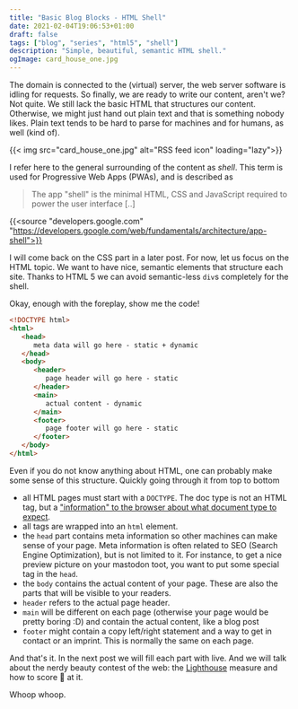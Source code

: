 ```yaml
---
title: "Basic Blog Blocks - HTML Shell"
date: 2021-02-04T19:06:53+01:00
draft: false
tags: ["blog", "series", "html5", "shell"]
description: "Simple, beautiful, semantic HTML shell."
ogImage: card_house_one.jpg
---
```


The domain is connected to the (virtual) server, the web server software is idling for requests. So finally, we are ready to write our content, aren't we? Not quite. We still lack the basic HTML that structures our content. Otherwise, we might just hand out plain text and that is something nobody likes. Plain text tends to be hard to parse for machines and for humans, as well (kind of).

{{< img src="card_house_one.jpg" alt="RSS feed icon" loading="lazy">}}

I refer here to the general surrounding of the content as *shell*. This term is used for Progressive Web Apps (PWAs), and is described as

> The app "shell" is the minimal HTML, CSS and JavaScript required to power the user interface [..]

{{<source "developers.google.com" "https://developers.google.com/web/fundamentals/architecture/app-shell">}}

I will come back on the CSS part in a later post. For now, let us focus on the HTML topic. We want to have nice, semantic elements that structure each site. Thanks to HTML 5 we can avoid semantic-less `div`s completely for the shell.

Okay, enough with the foreplay, show me the code!

``` html
<!DOCTYPE html>
<html>
   <head>
      meta data will go here - static + dynamic
   </head>
   <body>
      <header>
         page header will go here - static
      </header>
      <main>
         actual content - dynamic
      </main>
      <footer>
         page footer will go here - static
      </footer>
   </body>
</html>
```

Even if you do not know anything about HTML, one can probably make some sense of this structure. Quickly going through it  from top to bottom

- all HTML pages must start with a `DOCTYPE`. The doc type is not an HTML tag, but a ["information" to the browser about what document type to expect](https://www.w3schools.com/tags/tag_doctype.asp). 
- all tags are wrapped into an `html` element.
- the `head` part contains meta information so other machines can make sense of your page. Meta information is often related to SEO (Search Engine Optimization), but is not limited to it. For instance, to get a nice preview picture on your mastodon toot, you want to put some special tag in the `head`.
- the `body` contains the actual content of your page. These are also the parts that will be visible to your readers.
- `header` refers to the actual page header.
- `main` will be different on each page (otherwise your page would be pretty boring :D) and contain the actual content, like a blog post
- `footer` might contain a copy left/right statement and a way to get in contact or an imprint. This is normally the same on each page.

And that's it. In the next post we will fill each part with live. And we will talk about the nerdy beauty contest of the web: the [Lighthouse](https://web.dev/measure/) measure and how to score 💯 at it.

Whoop whoop.